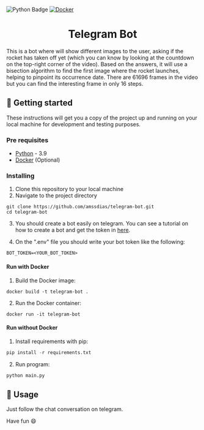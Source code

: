 [python-download]: https://www.python.org/downloads/
[telegram-bot-tutorial]: https://medium.com/geekculture/generate-telegram-token-for-bot-api-d26faf9bf064

![Python Badge](https://img.shields.io/badge/Python-3.9-blue?logo=python)
[![Docker](https://badgen.net/badge/icon/docker?icon=docker&label)](https://https://docker.com/)

<h1 align=center>Telegram Bot</h1>

This is a bot where will show different images to the user, asking if the rocket has taken off yet (which you can know by looking at the countdown on the top-right corner of the video). Based on the answers, it will use a bisection algorithm to find the first image where the rocket launches, helping to pinpoint its occurrence date. There are 61696 frames in the video but you can find the interesting frame in only 16 steps.

## :hammer: Getting started

These instructions will get you a copy of the project up and running on your local machine for development and testing purposes.

### Pre requisites

- [Python][python-download] - 3.9
- [Docker](https://www.docker.com/) (Optional)

### Installing


1. Clone this repository to your local machine
2. Navigate to the project directory


```
git clone https://github.com/amssdias/telegram-bot.git
cd telegram-bot
```

3. You should create a bot easily on telegram. You can see a tutorial on how to create a bot and get the token in [here][telegram-bot-tutorial].
   
4. On the ".env" file you should write your bot token like the following:

```
BOT_TOKEN=<YOUR_BOT_TOKEN>
```

#### Run with Docker

1. Build the Docker image:

```
docker build -t telegram-bot .
```

2. Run the Docker container:

```
docker run -it telegram-bot
```

#### Run without Docker


1. Install requirements with pip:

```python
pip install -r requirements.txt
```

2. Run program:

```python
python main.py
```


## :mag_right: Usage

Just follow the chat conversation on telegram.

Have fun :smile:
